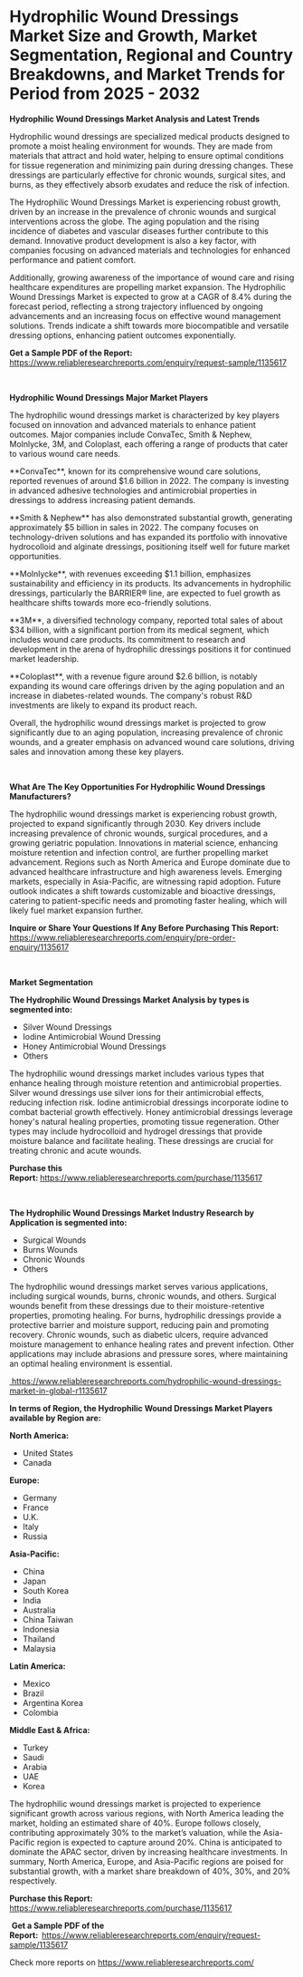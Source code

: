 <p><h1>Hydrophilic Wound Dressings Market Size and Growth, Market Segmentation, Regional and Country Breakdowns, and Market Trends for Period from 2025 -  2032</h1></p><p><strong>Hydrophilic Wound Dressings Market Analysis and Latest Trends</strong></p>
<p><p>Hydrophilic wound dressings are specialized medical products designed to promote a moist healing environment for wounds. They are made from materials that attract and hold water, helping to ensure optimal conditions for tissue regeneration and minimizing pain during dressing changes. These dressings are particularly effective for chronic wounds, surgical sites, and burns, as they effectively absorb exudates and reduce the risk of infection.</p><p>The Hydrophilic Wound Dressings Market is experiencing robust growth, driven by an increase in the prevalence of chronic wounds and surgical interventions across the globe. The aging population and the rising incidence of diabetes and vascular diseases further contribute to this demand. Innovative product development is also a key factor, with companies focusing on advanced materials and technologies for enhanced performance and patient comfort.</p><p>Additionally, growing awareness of the importance of wound care and rising healthcare expenditures are propelling market expansion. The Hydrophilic Wound Dressings Market is expected to grow at a CAGR of 8.4% during the forecast period, reflecting a strong trajectory influenced by ongoing advancements and an increasing focus on effective wound management solutions. Trends indicate a shift towards more biocompatible and versatile dressing options, enhancing patient outcomes exponentially.</p></p>
<p><strong>Get a Sample PDF of the Report:&nbsp;</strong> <a href="https://www.reliableresearchreports.com/enquiry/request-sample/1135617?utm_campaign=2042&utm_medium=2&utm_source=Github&utm_content=ia&utm_term=03032025&utm_id=hydrophilic-wound-dressings">https://www.reliableresearchreports.com/enquiry/request-sample/1135617</a></p>
<p>&nbsp;</p>
<p><strong>Hydrophilic Wound Dressings Major Market Players</strong></p>
<p><p>The hydrophilic wound dressings market is characterized by key players focused on innovation and advanced materials to enhance patient outcomes. Major companies include ConvaTec, Smith & Nephew, Molnlycke, 3M, and Coloplast, each offering a range of products that cater to various wound care needs.</p><p>**ConvaTec**, known for its comprehensive wound care solutions, reported revenues of around $1.6 billion in 2022. The company is investing in advanced adhesive technologies and antimicrobial properties in dressings to address increasing patient demands.</p><p>**Smith & Nephew** has also demonstrated substantial growth, generating approximately $5 billion in sales in 2022. The company focuses on technology-driven solutions and has expanded its portfolio with innovative hydrocolloid and alginate dressings, positioning itself well for future market opportunities.</p><p>**Molnlycke**, with revenues exceeding $1.1 billion, emphasizes sustainability and efficiency in its products. Its advancements in hydrophilic dressings, particularly the BARRIER® line, are expected to fuel growth as healthcare shifts towards more eco-friendly solutions.</p><p>**3M**, a diversified technology company, reported total sales of about $34 billion, with a significant portion from its medical segment, which includes wound care products. Its commitment to research and development in the arena of hydrophilic dressings positions it for continued market leadership.</p><p>**Coloplast**, with a revenue figure around $2.6 billion, is notably expanding its wound care offerings driven by the aging population and an increase in diabetes-related wounds. The company's robust R&D investments are likely to expand its product reach.</p><p>Overall, the hydrophilic wound dressings market is projected to grow significantly due to an aging population, increasing prevalence of chronic wounds, and a greater emphasis on advanced wound care solutions, driving sales and innovation among these key players.</p></p>
<p>&nbsp;</p>
<p><strong>What Are The Key Opportunities For Hydrophilic Wound Dressings Manufacturers?</strong></p>
<p><p>The hydrophilic wound dressings market is experiencing robust growth, projected to expand significantly through 2030. Key drivers include increasing prevalence of chronic wounds, surgical procedures, and a growing geriatric population. Innovations in material science, enhancing moisture retention and infection control, are further propelling market advancement. Regions such as North America and Europe dominate due to advanced healthcare infrastructure and high awareness levels. Emerging markets, especially in Asia-Pacific, are witnessing rapid adoption. Future outlook indicates a shift towards customizable and bioactive dressings, catering to patient-specific needs and promoting faster healing, which will likely fuel market expansion further.</p></p>
<p><strong>Inquire or Share Your Questions If Any Before Purchasing This Report:</strong> <a href="https://www.reliableresearchreports.com/enquiry/pre-order-enquiry/1135617?utm_campaign=2042&utm_medium=2&utm_source=Github&utm_content=ia&utm_term=03032025&utm_id=hydrophilic-wound-dressings">https://www.reliableresearchreports.com/enquiry/pre-order-enquiry/1135617</a></p>
<p>&nbsp;</p>
<p><strong>Market Segmentation</strong></p>
<p><strong>The Hydrophilic Wound Dressings Market Analysis by types is segmented into:</strong></p>
<p><ul><li>Silver Wound Dressings</li><li>Iodine Antimicrobial Wound Dressing</li><li>Honey Antimicrobial Wound Dressings</li><li>Others</li></ul></p>
<p><p>The hydrophilic wound dressings market includes various types that enhance healing through moisture retention and antimicrobial properties. Silver wound dressings use silver ions for their antimicrobial effects, reducing infection risk. Iodine antimicrobial dressings incorporate iodine to combat bacterial growth effectively. Honey antimicrobial dressings leverage honey's natural healing properties, promoting tissue regeneration. Other types may include hydrocolloid and hydrogel dressings that provide moisture balance and facilitate healing. These dressings are crucial for treating chronic and acute wounds.</p></p>
<p><strong>Purchase this Report:&nbsp;</strong><a href="https://www.reliableresearchreports.com/purchase/1135617?utm_campaign=2042&utm_medium=2&utm_source=Github&utm_content=ia&utm_term=03032025&utm_id=hydrophilic-wound-dressings">https://www.reliableresearchreports.com/purchase/1135617</a></p>
<p>&nbsp;</p>
<p><strong>The Hydrophilic Wound Dressings Market Industry Research by Application is segmented into:</strong></p>
<p><ul><li>Surgical Wounds</li><li>Burns Wounds</li><li>Chronic Wounds</li><li>Others</li></ul></p>
<p><p>The hydrophilic wound dressings market serves various applications, including surgical wounds, burns, chronic wounds, and others. Surgical wounds benefit from these dressings due to their moisture-retentive properties, promoting healing. For burns, hydrophilic dressings provide a protective barrier and moisture support, reducing pain and promoting recovery. Chronic wounds, such as diabetic ulcers, require advanced moisture management to enhance healing rates and prevent infection. Other applications may include abrasions and pressure sores, where maintaining an optimal healing environment is essential.</p></p>
<p><a href="https://www.reliableresearchreports.com/hydrophilic-wound-dressings-market-in-global-r1135617?utm_campaign=2042&utm_medium=2&utm_source=Github&utm_content=ia&utm_term=03032025&utm_id=hydrophilic-wound-dressings">&nbsp;https://www.reliableresearchreports.com/hydrophilic-wound-dressings-market-in-global-r1135617</a></p>
<p><strong>In terms of Region, the Hydrophilic Wound Dressings Market Players available by Region are:</strong></p>
<p>
    <p> <strong> North America: </strong>
        <ul>
            <li>United States</li>
            <li>Canada</li>
        </ul>
        </p> 
    <p> <strong> Europe: </strong>
        <ul>
            <li>Germany</li>
            <li>France</li>
            <li>U.K.</li>
            <li>Italy</li>
            <li>Russia</li>
        </ul>
        </p> 
    <p> <strong> Asia-Pacific: </strong>
        <ul>
            <li>China</li>
            <li>Japan</li>
            <li>South Korea</li>
            <li>India</li>
            <li>Australia</li>
            <li>China Taiwan</li>
            <li>Indonesia</li>
            <li>Thailand</li>
            <li>Malaysia</li>
        </ul>
        </p> 
    <p> <strong> Latin America: </strong>
        <ul>
            <li>Mexico</li>
            <li>Brazil</li>
            <li>Argentina Korea</li>
            <li>Colombia</li>
        </ul>
        </p> 
    <p> <strong> Middle East & Africa: </strong>
        <ul>
            <li>Turkey</li>
            <li>Saudi</li>
            <li>Arabia</li>
            <li>UAE</li>
            <li>Korea</li>
        </ul>
    </p>
    </p>
<p><p>The hydrophilic wound dressings market is projected to experience significant growth across various regions, with North America leading the market, holding an estimated share of 40%. Europe follows closely, contributing approximately 30% to the market’s valuation, while the Asia-Pacific region is expected to capture around 20%. China is anticipated to dominate the APAC sector, driven by increasing healthcare investments. In summary, North America, Europe, and Asia-Pacific regions are poised for substantial growth, with a market share breakdown of 40%, 30%, and 20% respectively.</p></p>
<p><strong>Purchase this Report: </strong><a href="https://www.reliableresearchreports.com/purchase/1135617?utm_campaign=2042&utm_medium=2&utm_source=Github&utm_content=ia&utm_term=03032025&utm_id=hydrophilic-wound-dressings">https://www.reliableresearchreports.com/purchase/1135617</a></p>
<p>&nbsp;<strong>Get a Sample PDF of the Report:&nbsp;&nbsp;</strong><a href="https://www.reliableresearchreports.com/enquiry/request-sample/1135617?utm_campaign=2042&utm_medium=2&utm_source=Github&utm_content=ia&utm_term=03032025&utm_id=hydrophilic-wound-dressings">https://www.reliableresearchreports.com/enquiry/request-sample/1135617</a></p>
<p><strong></strong></p>
<p>Check more reports on <a href="https://www.reliableresearchreports.com/?utm_campaign=2042&utm_medium=2&utm_source=Github&utm_content=ia&utm_term=03032025&utm_id=hydrophilic-wound-dressings">https://www.reliableresearchreports.com/</a></p>